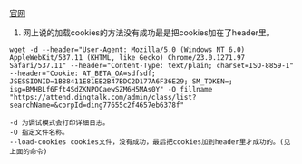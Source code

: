[官网](https://www.gnu.org/software/wget/manual/wget.html#Overview)           
1. 网上说的加载cookies的方法没有成功最是把cookies加在了header里。    
```
wget -d --header="User-Agent: Mozilla/5.0 (Windows NT 6.0) AppleWebKit/537.11 (KHTML, like Gecko) Chrome/23.0.1271.97 Safari/537.11" --header="Content-Type: text/plain; charset=ISO-8859-1" --header="Cookie: AT_BETA_OA=sdfsdf; JSESSIONID=1B88411E81EB2B47BDC2D177A6F36E29; SM_TOKEN=; isg=BMHBLf6Fft4SdZKNPOCaewSZM6H5MAs0Y" -O fillname  "https://attend.dingtalk.com/admin/class/list?searchName=&corpId=ding77655c2f4657eb6378f"

```
    -d 为调试模式会打印详细日志。    
    -O 指定文件名称。    
    --load-cookies cookies文件，没有成功，最后把cookies加到header里才成功的。(见上面的命令)       

